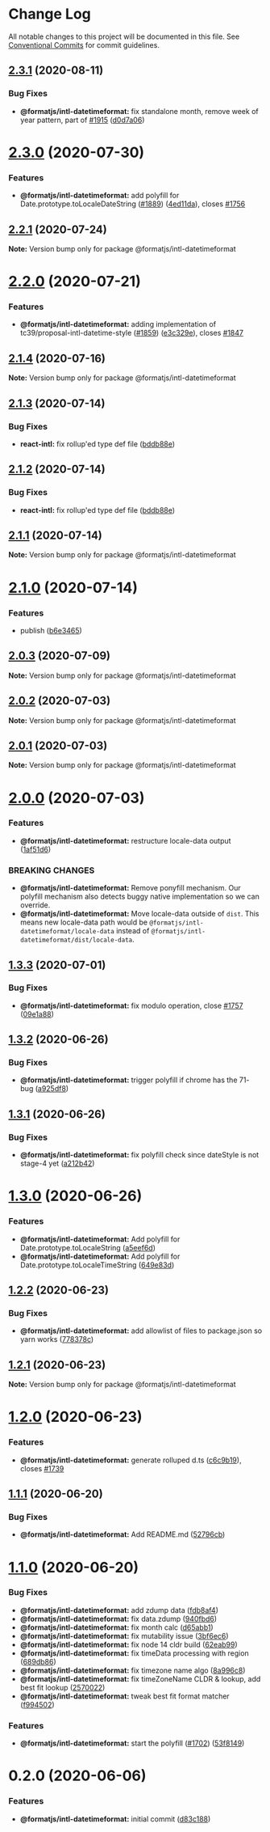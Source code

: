 # Change Log

All notable changes to this project will be documented in this file.
See [Conventional Commits](https://conventionalcommits.org) for commit guidelines.

## [2.3.1](https://github.com/formatjs/formatjs/compare/@formatjs/intl-datetimeformat@2.3.0...@formatjs/intl-datetimeformat@2.3.1) (2020-08-11)


### Bug Fixes

* **@formatjs/intl-datetimeformat:** fix standalone month, remove week of year pattern, part of [#1915](https://github.com/formatjs/formatjs/issues/1915) ([d0d7a06](https://github.com/formatjs/formatjs/commit/d0d7a06e3eb55013e4a033bf997fd5db3cb6a382))





# [2.3.0](https://github.com/formatjs/formatjs/compare/@formatjs/intl-datetimeformat@2.2.1...@formatjs/intl-datetimeformat@2.3.0) (2020-07-30)


### Features

* **@formatjs/intl-datetimeformat:** add polyfill for Date.prototype.toLocaleDateString ([#1889](https://github.com/formatjs/formatjs/issues/1889)) ([4ed11da](https://github.com/formatjs/formatjs/commit/4ed11da5e1396134dc4d481e1eadb39c9860b5ef)), closes [#1756](https://github.com/formatjs/formatjs/issues/1756)





## [2.2.1](https://github.com/formatjs/formatjs/compare/@formatjs/intl-datetimeformat@2.2.0...@formatjs/intl-datetimeformat@2.2.1) (2020-07-24)

**Note:** Version bump only for package @formatjs/intl-datetimeformat





# [2.2.0](https://github.com/formatjs/formatjs/compare/@formatjs/intl-datetimeformat@2.1.4...@formatjs/intl-datetimeformat@2.2.0) (2020-07-21)


### Features

* **@formatjs/intl-datetimeformat:** adding implementation of tc39/proposal-intl-datetime-style ([#1859](https://github.com/formatjs/formatjs/issues/1859)) ([e3c329e](https://github.com/formatjs/formatjs/commit/e3c329e755aa615a9de542778626d0350487c253)), closes [#1847](https://github.com/formatjs/formatjs/issues/1847)





## [2.1.4](https://github.com/formatjs/formatjs/compare/@formatjs/intl-datetimeformat@2.1.3...@formatjs/intl-datetimeformat@2.1.4) (2020-07-16)

**Note:** Version bump only for package @formatjs/intl-datetimeformat





## [2.1.3](https://github.com/formatjs/formatjs/compare/@formatjs/intl-datetimeformat@2.1.1...@formatjs/intl-datetimeformat@2.1.3) (2020-07-14)


### Bug Fixes

* **react-intl:** fix rollup'ed type def file ([bddb88e](https://github.com/formatjs/formatjs/commit/bddb88e7435854b3152f2fbdc72b50054d9bad76))





## [2.1.2](https://github.com/formatjs/formatjs/compare/@formatjs/intl-datetimeformat@2.1.1...@formatjs/intl-datetimeformat@2.1.2) (2020-07-14)


### Bug Fixes

* **react-intl:** fix rollup'ed type def file ([bddb88e](https://github.com/formatjs/formatjs/commit/bddb88e7435854b3152f2fbdc72b50054d9bad76))





## [2.1.1](https://github.com/formatjs/formatjs/compare/@formatjs/intl-datetimeformat@2.1.0...@formatjs/intl-datetimeformat@2.1.1) (2020-07-14)

**Note:** Version bump only for package @formatjs/intl-datetimeformat





# [2.1.0](https://github.com/formatjs/formatjs/compare/@formatjs/intl-datetimeformat@2.0.2...@formatjs/intl-datetimeformat@2.1.0) (2020-07-14)


### Features

* publish ([b6e3465](https://github.com/formatjs/formatjs/commit/b6e3465ac95b3fa481f3c89f077a66ac004f7c27))





## [2.0.3](https://github.com/formatjs/formatjs/compare/@formatjs/intl-datetimeformat@2.0.2...@formatjs/intl-datetimeformat@2.0.3) (2020-07-09)

**Note:** Version bump only for package @formatjs/intl-datetimeformat





## [2.0.2](https://github.com/formatjs/formatjs/compare/@formatjs/intl-datetimeformat@2.0.1...@formatjs/intl-datetimeformat@2.0.2) (2020-07-03)

**Note:** Version bump only for package @formatjs/intl-datetimeformat





## [2.0.1](https://github.com/formatjs/formatjs/compare/@formatjs/intl-datetimeformat@2.0.0...@formatjs/intl-datetimeformat@2.0.1) (2020-07-03)

**Note:** Version bump only for package @formatjs/intl-datetimeformat





# [2.0.0](https://github.com/formatjs/formatjs/compare/@formatjs/intl-datetimeformat@1.3.3...@formatjs/intl-datetimeformat@2.0.0) (2020-07-03)


### Features

* **@formatjs/intl-datetimeformat:** restructure locale-data output ([1af51d6](https://github.com/formatjs/formatjs/commit/1af51d62b772a4dab188445b437c01c739b815a1))


### BREAKING CHANGES

* **@formatjs/intl-datetimeformat:** Remove ponyfill mechanism. Our polyfill mechanism also detects buggy native implementation so we can override.
* **@formatjs/intl-datetimeformat:** Move locale-data outside of `dist`. This means new locale-data path would be `@formatjs/intl-datetimeformat/locale-data` instead of `@formatjs/intl-datetimeformat/dist/locale-data`.





## [1.3.3](https://github.com/formatjs/formatjs/compare/@formatjs/intl-datetimeformat@1.3.2...@formatjs/intl-datetimeformat@1.3.3) (2020-07-01)


### Bug Fixes

* **@formatjs/intl-datetimeformat:** fix modulo operation, close [#1757](https://github.com/formatjs/formatjs/issues/1757) ([09e1a88](https://github.com/formatjs/formatjs/commit/09e1a88b4c6568be4f3aeb7dbc5fac1692e5c320))





## [1.3.2](https://github.com/formatjs/formatjs/compare/@formatjs/intl-datetimeformat@1.3.1...@formatjs/intl-datetimeformat@1.3.2) (2020-06-26)


### Bug Fixes

* **@formatjs/intl-datetimeformat:** trigger polyfill if chrome has the 71- bug ([a925df8](https://github.com/formatjs/formatjs/commit/a925df80b8de0b20b28d1947d43e8f7e618baec2))





## [1.3.1](https://github.com/formatjs/formatjs/compare/@formatjs/intl-datetimeformat@1.3.0...@formatjs/intl-datetimeformat@1.3.1) (2020-06-26)


### Bug Fixes

* **@formatjs/intl-datetimeformat:** fix polyfill check since dateStyle is not stage-4 yet ([a212b42](https://github.com/formatjs/formatjs/commit/a212b42a4f44f9c2be53de9928cb450c4e14c7ea))





# [1.3.0](https://github.com/formatjs/formatjs/compare/@formatjs/intl-datetimeformat@1.2.2...@formatjs/intl-datetimeformat@1.3.0) (2020-06-26)


### Features

* **@formatjs/intl-datetimeformat:** Add polyfill for Date.prototype.toLocaleString ([a5eef6d](https://github.com/formatjs/formatjs/commit/a5eef6d9d2842ecb71577fd3b754178ed09a1d99))
* **@formatjs/intl-datetimeformat:** Add polyfill for Date.prototype.toLocaleTimeString ([649e83d](https://github.com/formatjs/formatjs/commit/649e83da3933db5a6bdae5ec65f7c47f5d6a1beb))





## [1.2.2](https://github.com/formatjs/formatjs/compare/@formatjs/intl-datetimeformat@1.2.1...@formatjs/intl-datetimeformat@1.2.2) (2020-06-23)


### Bug Fixes

* **@formatjs/intl-datetimeformat:** add allowlist of files to package.json so yarn works ([778378c](https://github.com/formatjs/formatjs/commit/778378c0495e5bd0c74d265a294189777e31028e))





## [1.2.1](https://github.com/formatjs/formatjs/compare/@formatjs/intl-datetimeformat@1.2.0...@formatjs/intl-datetimeformat@1.2.1) (2020-06-23)

**Note:** Version bump only for package @formatjs/intl-datetimeformat





# [1.2.0](https://github.com/formatjs/formatjs/compare/@formatjs/intl-datetimeformat@1.1.1...@formatjs/intl-datetimeformat@1.2.0) (2020-06-23)


### Features

* **@formatjs/intl-datetimeformat:** generate rolluped d.ts ([c6c9b19](https://github.com/formatjs/formatjs/commit/c6c9b19c1f2703203f341c93df46f28175456a6e)), closes [#1739](https://github.com/formatjs/formatjs/issues/1739)





## [1.1.1](https://github.com/formatjs/formatjs/compare/@formatjs/intl-datetimeformat@1.1.0...@formatjs/intl-datetimeformat@1.1.1) (2020-06-20)


### Bug Fixes

* **@formatjs/intl-datetimeformat:** Add README.md ([52796cb](https://github.com/formatjs/formatjs/commit/52796cb5b9e85d1ac55431deabbaf61e4ee5323c))





# [1.1.0](https://github.com/formatjs/formatjs/compare/@formatjs/intl-datetimeformat@0.2.0...@formatjs/intl-datetimeformat@1.1.0) (2020-06-20)


### Bug Fixes

* **@formatjs/intl-datetimeformat:** add zdump data ([fdb8af4](https://github.com/formatjs/formatjs/commit/fdb8af4f31596c4c1631db96fc0cadfc3121ff7a))
* **@formatjs/intl-datetimeformat:** fix data.zdump ([940fbd6](https://github.com/formatjs/formatjs/commit/940fbd60438ea1bb035bfac8827330a86becf241))
* **@formatjs/intl-datetimeformat:** fix month calc ([d65abb1](https://github.com/formatjs/formatjs/commit/d65abb1835aff2c58cd3e2093938a1a58ae6812c))
* **@formatjs/intl-datetimeformat:** fix mutability issue ([3bf6ec6](https://github.com/formatjs/formatjs/commit/3bf6ec65b5f53f86c92ae2b77c149abdf29de880))
* **@formatjs/intl-datetimeformat:** fix node 14 cldr build ([62eab99](https://github.com/formatjs/formatjs/commit/62eab994e401590925735b4905f7e3b14f2198a8))
* **@formatjs/intl-datetimeformat:** fix timeData processing with region ([689db86](https://github.com/formatjs/formatjs/commit/689db86b9a51c062e559c76c61306484a576ebfd))
* **@formatjs/intl-datetimeformat:** fix timezone name algo ([8a996c8](https://github.com/formatjs/formatjs/commit/8a996c8b004a3125e1913cf5a29c2f630184fe7c))
* **@formatjs/intl-datetimeformat:** fix timeZoneName CLDR & lookup, add best fit lookup ([2570022](https://github.com/formatjs/formatjs/commit/2570022d9fcece1265e726745b7f93aef6b00a76))
* **@formatjs/intl-datetimeformat:** tweak best fit format matcher ([f994502](https://github.com/formatjs/formatjs/commit/f994502c64ae38eb23259851e600a2cec28ed382))


### Features

* **@formatjs/intl-datetimeformat:** start the polyfill ([#1702](https://github.com/formatjs/formatjs/issues/1702)) ([53f8149](https://github.com/formatjs/formatjs/commit/53f81495edcc9fa2475c1f7863f8dd7d962f2f61))





# 0.2.0 (2020-06-06)


### Features

* **@formatjs/intl-datetimeformat:** initial commit ([d83c188](https://github.com/formatjs/formatjs/commit/d83c18877afa58fc861955c50f1d020c3451ec9e))
